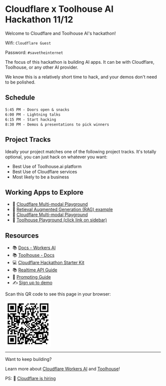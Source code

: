 # Cloudflare x Toolhouse AI Hackathon 11/12

Welcome to Cloudflare and Toolhouse AI's hackathon!

Wifi: `Cloudflare Guest`

Password: `#savetheinternet`

The focus of this hackathon is building AI apps. It can be with Cloudflare, Toolhouse, or any other AI provider.

We know this is a relatively short time to hack, and your demos don't need to be polished. 

## Schedule

```
5:45 PM - Doors open & snacks
6:00 PM - Lightning talks
6:15 PM - Start hacking
8:30 PM - Demos & presentations to pick winners
```

## Project Tracks

Ideally your project matches one of the following project tracks. It's totally optional, you can just hack on whatever you want:

- Best Use of Toolhouse.ai platform
- Best Use of Cloudflare services
- Most likely to be a business

## Working Apps to Explore

- 🛝 [Cloudflare Multi-modal Playground](https://multi-modal.ai.cloudflare.com/)
- 🛝 [Retieval Augmented Generation (RAG) example](https://github.com/kristianfreeman/cloudflare-retrieval-augmented-generation-example)
- 🛝 [Cloudflare Multi-modal Playground](https://multi-modal.ai.cloudflare.com/)
- 🛝 [Toolhouse Playground (click link on sidebar)](https://app.toolhouse.ai)

## Resources

- 📚 [Docs - Workers AI](https://developers.cloudflare.com/workers-ai)
- 📚 [Toolhouse - Docs](https://docs.toolhouse.ai/toolhouse)
- 💻 [Cloudflare Hackathon Starter Kit](https://github.com/craigsdennis/hackathon-helper-workers-ai)
- 📚 [Realtime API Guide](https://platform.openai.com/docs/guides/realtime)
- 📕 [Prompting Guide](https://www.promptingguide.ai/)
- ✍️ [Sign up to demo](https://docs.google.com/forms/d/e/1FAIpQLSf3T0RjD6gY-juoei6nED8fJvyQNtFdpTMMlK5j3WdsN4fckg/viewform)

Scan this QR code to see this page in your browser:

![qr code](qr.gif "This page")

---

Want to keep building?

Learn more about [Cloudflare Workers AI](https://ai.cloudflare.com/) and [Toolhouse](https://toolhouse.ai/)!

PS: 🤝 [Cloudflare is hiring](https://www.cloudflare.com/careers/)
